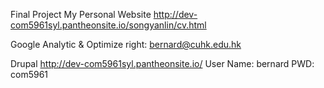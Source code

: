 Final Project
My Personal Website http://dev-com5961syl.pantheonsite.io/songyanlin/cv.html

Google Analytic & Optimize right: bernard@cuhk.edu.hk

Drupal http://dev-com5961syl.pantheonsite.io/
User Name: bernard
PWD: com5961